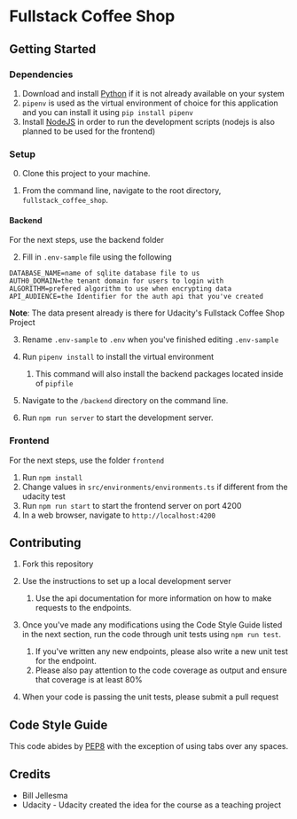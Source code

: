 # Fullstack Coffee Shop

## Getting Started

### Dependencies

1. Download and install [Python](https://www.python.org/downloads/) if it is not already available on your system
2. `pipenv` is used as the virtual environment of choice for this application and you can install it using `pip install pipenv`
3. Install [NodeJS](https://nodejs.org/en/download/) in order to run the development scripts (nodejs is also planned to be used for the frontend)

### Setup

0. Clone this project to your machine.

1. From the command line, navigate to the root directory, `fullstack_coffee_shop`.

#### Backend

For the next steps, use the backend folder

2. Fill in `.env-sample` file using the following 

```
DATABASE_NAME=name of sqlite database file to us
AUTH0_DOMAIN=the tenant domain for users to login with
ALGORITHM=prefered algorithm to use when encrypting data
API_AUDIENCE=the Identifier for the auth api that you've created
```

**Note**: The data present already is there for Udacity's Fullstack Coffee Shop Project

3. Rename `.env-sample` to `.env` when you've finished editing `.env-sample`
4. Run `pipenv install` to install the virtual environment
    1. This command will also install the backend packages located inside of `pipfile`

5. Navigate to the `/backend` directory on the command line.

6. Run `npm run server` to start the development server.

### Frontend

For the next steps, use the folder `frontend`

1. Run `npm install`
2. Change values in `src/environments/environments.ts` if different from the udacity test
3. Run `npm run start` to start the frontend server on port 4200
3. In a web browser, navigate to `http://localhost:4200`

## Contributing

1. Fork this repository

2. Use the instructions to set up a local development server
    1. Use the api documentation for more information on how to make requests to the endpoints.

3. Once you've made any modifications using the Code Style Guide listed in the next section, run the code through unit tests using `npm run test`.
    1. If you've written any new endpoints, please also write a new unit test for the endpoint.
    2. Please also pay attention to the code coverage as output and ensure that coverage is at least 80%
4. When your code is passing the unit tests, please submit a pull request

## Code Style Guide

This code abides by [PEP8](https://www.python.org/dev/peps/pep-0008/) with the exception of using tabs over any spaces.

## Credits

* Bill Jellesma
* Udacity - Udacity created the idea for the course as a teaching project